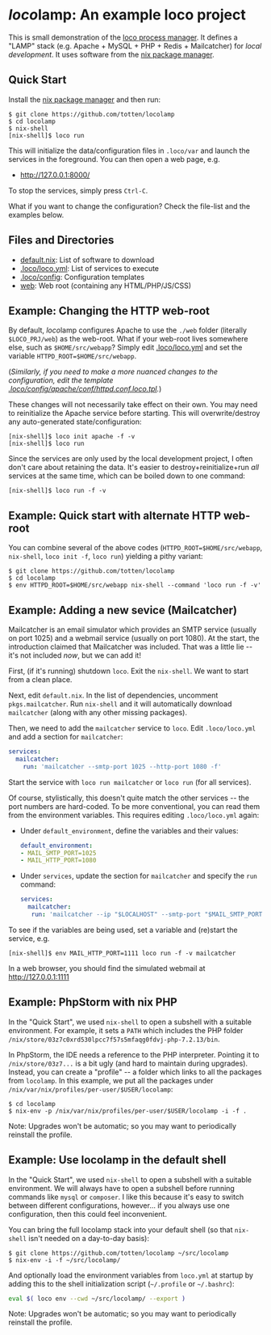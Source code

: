 # *loco*lamp: An example loco project

This is small demonstration of the [loco process manager](https://github.com/totten/loco). It defines a "LAMP" stack (e.g. Apache + MySQL + PHP + Redis + Mailcatcher) for *local development*. It uses software from the [nix package manager](https://nixos.org/nix/).

## Quick Start

Install the [nix package manager](https://nixos.org/nix/) and then run:

```
$ git clone https://github.com/totten/locolamp
$ cd locolamp
$ nix-shell
[nix-shell]$ loco run
```

This will initialize the data/configuration files in `.loco/var` and launch the services in the foreground.  You can then open a web page, e.g.

* http://127.0.0.1:8000/

To stop the services, simply press `Ctrl-C`.

What if you want to change the configuration? Check the file-list and the examples below.

## Files and Directories

* [default.nix](default.nix): List of software to download
* [.loco/loco.yml](.loco/loco.yml): List of services to execute
* [.loco/config](.loco/config): Configuration templates
* [web](web): Web root (containing any HTML/PHP/JS/CSS)

## Example: Changing the HTTP web-root

By default, *loco*lamp configures Apache to use the `./web` folder (literally `$LOCO_PRJ/web`) as the web-root. What if your web-root lives somewhere else, such as `$HOME/src/webapp`? Simply edit [.loco/loco.yml](.loco/loco.yml) and set the variable `HTTPD_ROOT=$HOME/src/webapp`.

(*Similarly, if you need to make a more nuanced changes to the configuration, edit the template [.loco/config/apache/conf/httpd.conf.loco.tpl](.loco/config/apache/conf/httpd.conf.loco.tpl).*)

These changes will not necessarily take effect on their own. You may need to reinitialize the Apache service before starting. This will overwrite/destroy any auto-generated state/configuration:

```
[nix-shell]$ loco init apache -f -v
[nix-shell]$ loco run
```

Since the services are only used by the local development project, I often don't care about retaining the data. It's easier to destroy+reinitialize+run *all* services at the same time, which can be boiled down to one command:

```
[nix-shell]$ loco run -f -v
```

## Example: Quick start with alternate HTTP web-root

You can combine several of the above codes (`HTTPD_ROOT=$HOME/src/webapp`, `nix-shell`, `loco init -f`, `loco run`) yielding a pithy variant:

```
$ git clone https://github.com/totten/locolamp
$ cd locolamp
$ env HTTPD_ROOT=$HOME/src/webapp nix-shell --command 'loco run -f -v'
```

## Example: Adding a new sevice (Mailcatcher)

Mailcatcher is an email simulator which provides an SMTP service (usually on port 1025) and a webmail service (usually
on port 1080).  At the start, the introduction claimed that Mailcatcher was included.  That was a little lie -- it's
not included *now*, but we can add it!

First, (if it's running) shutdown `loco`. Exit the `nix-shell`. We want to start from a clean place.

Next, edit `default.nix`. In the list of dependencies, uncomment `pkgs.mailcatcher`. Run `nix-shell` and it will automatically download `mailcatcher` (along with any other missing packages).

Then, we need to add the `mailcatcher` service to `loco`. Edit `.loco/loco.yml` and add a section for `mailcatcher`:

  ```yaml
  services:
    mailcatcher:
      run: 'mailcatcher --smtp-port 1025 --http-port 1080 -f'
  ```

Start the service with `loco run mailcatcher` or `loco run` (for all services).

Of course, stylistically, this doesn't quite match the other services -- the
port numbers are hard-coded.  To be more conventional, you can read them
from the environment variables.  This requires editing `.loco/loco.yml`
again:

* Under `default_environment`, define the variables and their values:
  ```yaml
  default_environment:
  - MAIL_SMTP_PORT=1025
  - MAIL_HTTP_PORT=1080
  ```
* Under `services`, update the section for `mailcatcher` and specify the `run` command:
  ```yaml
  services:
    mailcatcher:
     run: 'mailcatcher --ip "$LOCALHOST" --smtp-port "$MAIL_SMTP_PORT" --http-port "$MAIL_HTTP_PORT" -f'
  ```

To see if the variables are being used, set a variable and (re)start the service, e.g.

```
[nix-shell]$ env MAIL_HTTP_PORT=1111 loco run -f -v mailcatcher
```

In a web browser, you should find the simulated webmail at http://127.0.0.1:1111 

## Example: PhpStorm with nix PHP

In the "Quick Start", we used `nix-shell` to open a subshell with a suitable
environment.  For example, it sets a `PATH` which includes the PHP folder
`/nix/store/03z7c0xrd530lpcc7f57s5mfaqg0fdvj-php-7.2.13/bin`.

In PhpStorm, the IDE needs a reference to the PHP interpreter.  Pointing it
to `/nix/store/03z7...` is a bit ugly (and hard to maintain during
upgrades).  Instead, you can create a "profile" -- a folder which links to
all the packages from `locolamp`.  In this example, we put all the packages
under `/nix/var/nix/profiles/per-user/$USER/locolamp`:

```
$ cd locolamp
$ nix-env -p /nix/var/nix/profiles/per-user/$USER/locolamp -i -f .
```

Note: Upgrades won't be automatic; so you may want to periodically
reinstall the profile.

## Example: Use locolamp in the default shell

In the "Quick Start", we used `nix-shell` to open a subshell with a suitable
environment.  We will always have to open a subshell before running commands
like `mysql` or `composer`.  I like this because it's easy to switch between
different configurations, however...  if you always use one configuration, then this
could feel inconvenient.

You can bring the full locolamp stack into your default shell (so that
`nix-shell` isn't needed on a day-to-day basis):

```
$ git clone https://github.com/totten/locolamp ~/src/locolamp
$ nix-env -i -f ~/src/locolamp/
```

And optionally load the environment variables from `loco.yml` at startup
by adding this to the shell initialization script (`~/.profile` or
`~/.bashrc`):

```bash
eval $( loco env --cwd ~/src/locolamp/ --export )
```

Note: Upgrades won't be automatic; so you may want to periodically
reinstall the profile.
